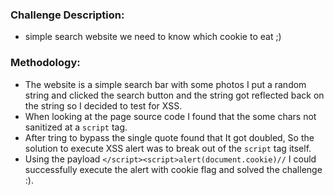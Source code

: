 ### Challenge Description:
- simple search website we need to know which cookie to eat ;)

### Methodology:
 - The website is a simple search bar with some photos I put a random string and clicked the search button and the string got reflected back on the string so I decided to test for XSS.
 - When looking at the page source code I found that the some chars not sanitized at a `script` tag.
 - After tring to bypass the single quote found that It got doubled, So the solution to execute XSS alert was to break out of the `script` tag itself.
 - Using the payload `</script><script>alert(document.cookie)//` I could successfully execute the alert with cookie flag and solved the challenge :).